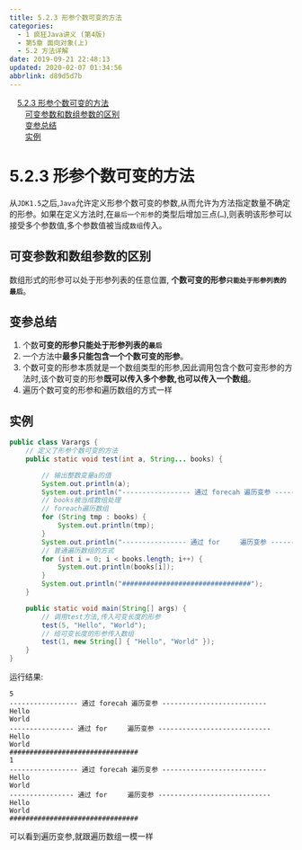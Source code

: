 ```yaml
---
title: 5.2.3 形参个数可变的方法
categories: 
  - 1 疯狂Java讲义 (第4版)
  - 第5章 面向对象(上)
  - 5.2 方法详解
date: 2019-09-21 22:48:13
updated: 2020-02-07 01:34:56
abbrlink: d89d5d7b
---
```

<div id='my_toc'><a href="/JavaReadingNotes/d89d5d7b/#5-2-3-形参个数可变的方法" class="header_1">5.2.3 形参个数可变的方法</a>&nbsp;<br><a href="/JavaReadingNotes/d89d5d7b/#可变参数和数组参数的区别" class="header_2">可变参数和数组参数的区别</a>&nbsp;<br><a href="/JavaReadingNotes/d89d5d7b/#变参总结" class="header_2">变参总结</a>&nbsp;<br><a href="/JavaReadingNotes/d89d5d7b/#实例" class="header_2">实例</a>&nbsp;<br></div>
<style>.header_1{margin-left: 1em;}.header_2{margin-left: 2em;}.header_3{margin-left: 3em;}.header_4{margin-left: 4em;}.header_5{margin-left: 5em;}.header_6{margin-left: 6em;}</style>
<!--more-->
<script>if (navigator.platform.search('arm')==-1){document.getElementById('my_toc').style.display = 'none';}var e,p = document.getElementsByTagName('p');while (p.length>0) {e = p[0];e.parentElement.removeChild(e);}</script>

<!--end-->
<!--SSTStart-->
# 5.2.3 形参个数可变的方法 #
从`JDK1.5`之后,`Java`允许定义形参个数可变的参数,从而允许为方法指定数量不确定的形参。如果在定义方法时,在`最后一个形参`的类型后增加三点(`…`),则表明该形参可以接受多个参数值,多个参数值被当成`数组`传入。

## 可变参数和数组参数的区别 ##
数组形式的形参可以处于形参列表的任意位置,
**个数可变的形参`只能处于形参列表的最后`**。

## 变参总结 ##
1. 个数**可变的形参只能处于形参列表的`最后`**
2. 一个方法中**最多只能包含一个个数可变的形参**。
3. 个数可变的形参本质就是一个数组类型的形参,因此调用包含个数可变形参的方法时,该个数可变的形参**既可以传入多个参数,也可以传入一个数组**。
4. 遍历个数可变的形参和遍历数组的方式一样

<!--SSTStop-->
## 实例 ##
```java
public class Varargs {
    // 定义了形参个数可变的方法
    public static void test(int a, String... books) {

        // 输出整数变量a的值
        System.out.println(a);
        System.out.println("----------------- 通过 forecah 遍历变参 --------------");
        // books被当成数组处理
        // foreach遍历数组
        for (String tmp : books) {
            System.out.println(tmp);
        }
        System.out.println("---------------- 通过 for     遍历变参 ----------------");
        // 普通遍历数组的方式
        for (int i = 0; i < books.length; i++) {
            System.out.println(books[i]);
        }
        System.out.println("################################");
    }

    public static void main(String[] args) {
        // 调用test方法,传入可变长度的形参
        test(5, "Hello", "World");
        // 给可变长度的形参传入数组
        test(1, new String[] { "Hello", "World" });
    }
}
```
运行结果:
```
5
----------------- 通过 forecah 遍历变参 --------------------------
Hello
World
---------------- 通过 for     遍历变参 ----------------------------
Hello
World
################################
1
----------------- 通过 forecah 遍历变参 --------------------------
Hello
World
---------------- 通过 for     遍历变参 ----------------------------
Hello
World
################################
```
可以看到遍历变参,就跟遍历数组一模一样

